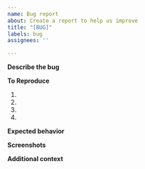 ```yaml
---
name: Bug report
about: Create a report to help us improve
title: "[BUG]"
labels: bug
assignees: ''

---
```


**Describe the bug**
<!--A clear and concise description of what the bug is.-->


**To Reproduce**
<!--Steps to reproduce the behavior:-->
1. 
2. 
3. 
4. 

**Expected behavior**
<!--A clear and concise description of what you expected to happen.-->


**Screenshots**
<!--If applicable, add screenshots to help explain your problem.-->


**Additional context**
<!--Add any other context about the problem here.-->
